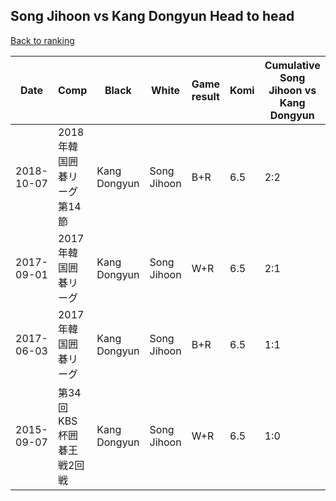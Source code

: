 ## Song Jihoon vs Kang Dongyun Head to head

[Back to ranking](../../index.md)




| **Date** | **Comp** | **Black** | **White** | **Game result** | **Komi** | **Cumulative Song Jihoon vs Kang Dongyun** | **Song Jihoon streak** | **Kang Dongyun streak** | 
| --- | --- | --- | --- | --- | --- | --- | --- | --- |
| 2018-10-07 | 2018年韓国囲碁リーグ第14節 | Kang Dongyun | Song Jihoon | B+R | 6.5 | 2:2 | 0 | 1 | 
| 2017-09-01 | 2017年韓国囲碁リーグ | Kang Dongyun | Song Jihoon | W+R | 6.5 | 2:1 | 1 | 0 | 
| 2017-06-03 | 2017年韓国囲碁リーグ | Kang Dongyun | Song Jihoon | B+R | 6.5 | 1:1 | 0 | 1 | 
| 2015-09-07 | 第34回KBS杯囲碁王戦2回戦 | Kang Dongyun | Song Jihoon | W+R | 6.5 | 1:0 | 1 | 0 |




